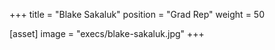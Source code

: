 +++
title = "Blake Sakaluk"
position = "Grad Rep"
weight = 50

[asset]
image = "execs/blake-sakaluk.jpg"
+++
